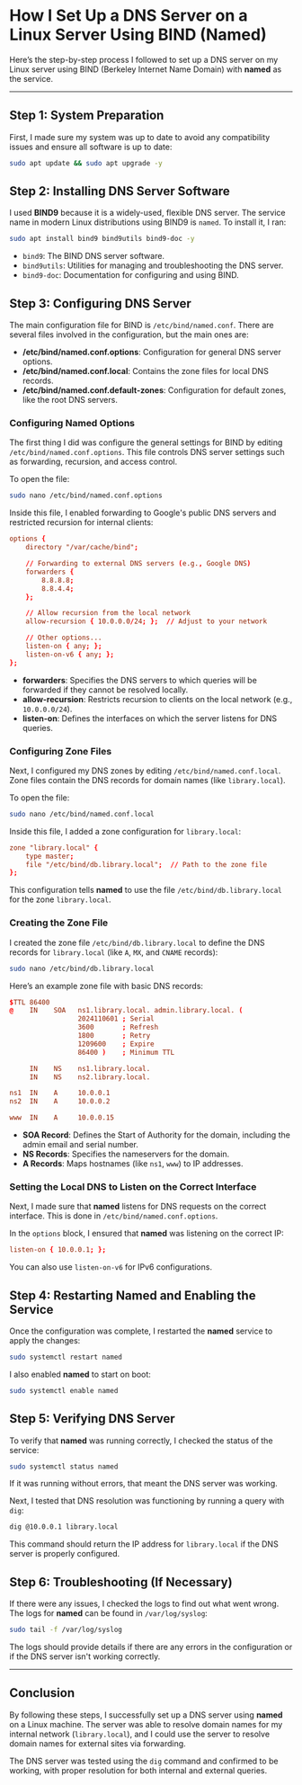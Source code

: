 
# How I Set Up a DNS Server on a Linux Server Using BIND (Named)

Here’s the step-by-step process I followed to set up a DNS server on my Linux server using BIND (Berkeley Internet Name Domain) with **named** as the service.

---

## Step 1: System Preparation

First, I made sure my system was up to date to avoid any compatibility issues and ensure all software is up to date:

```bash
sudo apt update && sudo apt upgrade -y
```

## Step 2: Installing DNS Server Software

I used **BIND9** because it is a widely-used, flexible DNS server. The service name in modern Linux distributions using BIND9 is `named`. To install it, I ran:

```bash
sudo apt install bind9 bind9utils bind9-doc -y
```

- `bind9`: The BIND DNS server software.
- `bind9utils`: Utilities for managing and troubleshooting the DNS server.
- `bind9-doc`: Documentation for configuring and using BIND.

## Step 3: Configuring DNS Server

The main configuration file for BIND is `/etc/bind/named.conf`. There are several files involved in the configuration, but the main ones are:

- **/etc/bind/named.conf.options**: Configuration for general DNS server options.
- **/etc/bind/named.conf.local**: Contains the zone files for local DNS records.
- **/etc/bind/named.conf.default-zones**: Configuration for default zones, like the root DNS servers.

### Configuring Named Options

The first thing I did was configure the general settings for BIND by editing `/etc/bind/named.conf.options`. This file controls DNS server settings such as forwarding, recursion, and access control.

To open the file:

```bash
sudo nano /etc/bind/named.conf.options
```

Inside this file, I enabled forwarding to Google's public DNS servers and restricted recursion for internal clients:

```conf
options {
    directory "/var/cache/bind";

    // Forwarding to external DNS servers (e.g., Google DNS)
    forwarders {
        8.8.8.8;
        8.8.4.4;
    };

    // Allow recursion from the local network
    allow-recursion { 10.0.0.0/24; };  // Adjust to your network

    // Other options...
    listen-on { any; };
    listen-on-v6 { any; };
};
```

- **forwarders**: Specifies the DNS servers to which queries will be forwarded if they cannot be resolved locally.
- **allow-recursion**: Restricts recursion to clients on the local network (e.g., `10.0.0.0/24`).
- **listen-on**: Defines the interfaces on which the server listens for DNS queries.

### Configuring Zone Files

Next, I configured my DNS zones by editing `/etc/bind/named.conf.local`. Zone files contain the DNS records for domain names (like `library.local`).

To open the file:

```bash
sudo nano /etc/bind/named.conf.local
```

Inside this file, I added a zone configuration for `library.local`:

```conf
zone "library.local" {
    type master;
    file "/etc/bind/db.library.local";  // Path to the zone file
};
```

This configuration tells **named** to use the file `/etc/bind/db.library.local` for the zone `library.local`.

### Creating the Zone File

I created the zone file `/etc/bind/db.library.local` to define the DNS records for `library.local` (like `A`, `MX`, and `CNAME` records):

```bash
sudo nano /etc/bind/db.library.local
```

Here’s an example zone file with basic DNS records:

```conf
$TTL 86400
@    IN    SOA   ns1.library.local. admin.library.local. (
                 2024110601 ; Serial
                 3600       ; Refresh
                 1800       ; Retry
                 1209600    ; Expire
                 86400 )    ; Minimum TTL

     IN    NS    ns1.library.local.
     IN    NS    ns2.library.local.

ns1  IN    A     10.0.0.1
ns2  IN    A     10.0.0.2

www  IN    A     10.0.0.15
```

- **SOA Record**: Defines the Start of Authority for the domain, including the admin email and serial number.
- **NS Records**: Specifies the nameservers for the domain.
- **A Records**: Maps hostnames (like `ns1`, `www`) to IP addresses.

### Setting the Local DNS to Listen on the Correct Interface

Next, I made sure that **named** listens for DNS requests on the correct interface. This is done in `/etc/bind/named.conf.options`.

In the `options` block, I ensured that **named** was listening on the correct IP:

```conf
listen-on { 10.0.0.1; };
```

You can also use `listen-on-v6` for IPv6 configurations.

## Step 4: Restarting Named and Enabling the Service

Once the configuration was complete, I restarted the **named** service to apply the changes:

```bash
sudo systemctl restart named
```

I also enabled **named** to start on boot:

```bash
sudo systemctl enable named
```

## Step 5: Verifying DNS Server

To verify that **named** was running correctly, I checked the status of the service:

```bash
sudo systemctl status named
```

If it was running without errors, that meant the DNS server was working.

Next, I tested that DNS resolution was functioning by running a query with `dig`:

```bash
dig @10.0.0.1 library.local
```

This command should return the IP address for `library.local` if the DNS server is properly configured.

## Step 6: Troubleshooting (If Necessary)

If there were any issues, I checked the logs to find out what went wrong. The logs for **named** can be found in `/var/log/syslog`:

```bash
sudo tail -f /var/log/syslog
```

The logs should provide details if there are any errors in the configuration or if the DNS server isn't working correctly.

---

## Conclusion

By following these steps, I successfully set up a DNS server using **named** on a Linux machine. The server was able to resolve domain names for my internal network (`library.local`), and I could use the server to resolve domain names for external sites via forwarding.

The DNS server was tested using the `dig` command and confirmed to be working, with proper resolution for both internal and external queries.
